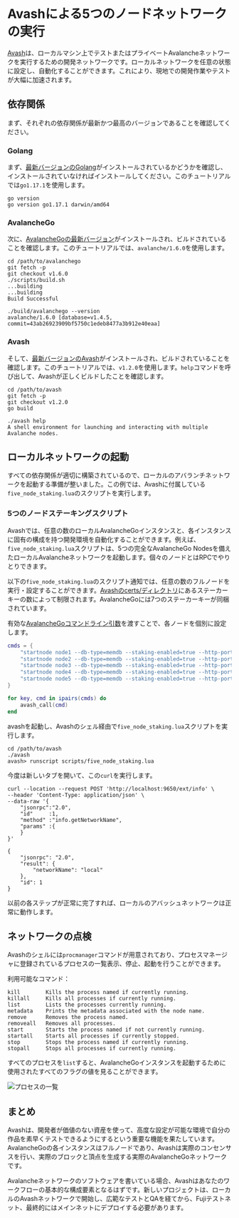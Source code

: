 # Avashによる5つのノードネットワークの実行

[Avash](https://github.com/ava-labs/avalanche-docs/tree/5d8eee7598db8da63038af14437e5ed6dac39af7/build/tools/avash/README.md)は、ローカルマシン上でテストまたはプライベートAvalancheネットワークを実行するための開発ネットワークです。ローカルネットワークを任意の状態に設定し、自動化することができます。これにより、現地での開発作業やテストが大幅に加速されます。

## 依存関係

まず、それぞれの依存関係が最新かつ最高のバージョンであることを確認してください。

### Golang

まず、[最新バージョンのGolang](https://golang.org/dl)がインストールされているかどうかを確認し、インストールされていなければインストールしてください。このチュートリアルでは`go1.17.1`を使用します。

```text
go version
go version go1.17.1 darwin/amd64
```

### AvalancheGo

次に、[AvalancheGoの最新バージョン](https://github.com/ava-labs/avalanchego/releases)がインストールされ、ビルドされていることを確認します。このチュートリアルでは、`avalanche/1.6.0`を使用します。

```text
cd /path/to/avalanchego
git fetch -p
git checkout v1.6.0
./scripts/build.sh
...building
...building
Build Successful

./build/avalanchego --version
avalanche/1.6.0 [database=v1.4.5, commit=43ab26923909bf5750c1edeb8477a3b912e40eaa]
```

### Avash

そして、[最新バージョンのAvash](https://github.com/ava-labs/avalanchego/releases)がインストールされ、ビルドされていることを確認します。このチュートリアルでは、`v1.2.0`を使用します。`help`コマンドを呼び出して、Avashが正しくビルドしたことを確認します。

```text
cd /path/to/avash
git fetch -p
git checkout v1.2.0
go build

./avash help
A shell environment for launching and interacting with multiple Avalanche nodes.
```

## ローカルネットワークの起動

すべての依存関係が適切に構築されているので、ローカルのアバランチネットワークを起動する準備が整いました。この例では、Avashに付属している`five_node_staking.lua`のスクリプトを実行します。

### 5つのノードステーキングスクリプト

Avashでは、任意の数のローカルAvalancheGoインスタンスと、各インスタンスに固有の構成を持つ開発環境を自動化することができます。例えば、`five_node_staking.lua`スクリプトは、5つの完全なAvalancheGo Nodesを備えたローカルAvalancheネットワークを起動します。個々のノードとはRPCでやりとりできます。

以下の`five_node_staking.lua`のスクリプト通知では、任意の数のフルノードを実行・設定することができます。[Avashのcerts/ディレクトリ](https://github.com/ava-labs/avash/tree/master/certs)にあるステーカーキーの数によって制限されます。AvalancheGoには7つのステーカーキーが同梱されています。

有効な[AvalancheGoコマンドライン引数](https://docs.avax.network/build/references/command-line-interface)を渡すことで、各ノードを個別に設定します。

```lua
cmds = {
    "startnode node1 --db-type=memdb --staking-enabled=true --http-port=9650 --staking-port=9651 --log-level=debug --bootstrap-ips= --staking-tls-cert-file=certs/keys1/staker.crt --staking-tls-key-file=certs/keys1/staker.key",
    "startnode node2 --db-type=memdb --staking-enabled=true --http-port=9652 --staking-port=9653 --log-level=debug --bootstrap-ips=127.0.0.1:9651 --bootstrap-ids=NodeID-7Xhw2mDxuDS44j42TCB6U5579esbSt3Lg --staking-tls-cert-file=certs/keys2/staker.crt --staking-tls-key-file=certs/keys2/staker.key",
    "startnode node3 --db-type=memdb --staking-enabled=true --http-port=9654 --staking-port=9655 --log-level=debug --bootstrap-ips=127.0.0.1:9651 --bootstrap-ids=NodeID-7Xhw2mDxuDS44j42TCB6U5579esbSt3Lg --staking-tls-cert-file=certs/keys3/staker.crt --staking-tls-key-file=certs/keys3/staker.key",
    "startnode node4 --db-type=memdb --staking-enabled=true --http-port=9656 --staking-port=9657 --log-level=debug --bootstrap-ips=127.0.0.1:9651 --bootstrap-ids=NodeID-7Xhw2mDxuDS44j42TCB6U5579esbSt3Lg --staking-tls-cert-file=certs/keys4/staker.crt --staking-tls-key-file=certs/keys4/staker.key",
    "startnode node5 --db-type=memdb --staking-enabled=true --http-port=9658 --staking-port=9659 --log-level=debug --bootstrap-ips=127.0.0.1:9651 --bootstrap-ids=NodeID-7Xhw2mDxuDS44j42TCB6U5579esbSt3Lg --staking-tls-cert-file=certs/keys5/staker.crt --staking-tls-key-file=certs/keys5/staker.key",
}

for key, cmd in ipairs(cmds) do
    avash_call(cmd)
end
```

avashを起動し、Avashのシェル経由で`five_node_staking.lua`スクリプトを実行します。

```text
cd /path/to/avash
./avash
avash> runscript scripts/five_node_staking.lua
```

今度は新しいタブを開いて、この`curl`を実行します。

```text
curl --location --request POST 'http://localhost:9650/ext/info' \
--header 'Content-Type: application/json' \
--data-raw '{
    "jsonrpc":"2.0",
    "id"     :1,
    "method" :"info.getNetworkName",
    "params" :{
    }
}'

{
    "jsonrpc": "2.0",
    "result": {
        "networkName": "local"
    },
    "id": 1
}
```

以前の各ステップが正常に完了すれば、ローカルのアバッシュネットワークは正常に動作します。

## ネットワークの点検

Avashのシェルには`procmanager`コマンドが用意されており、プロセスマネージャに登録されているプロセスの一覧表示、停止、起動を行うことができます。

利用可能なコマンド：

```text
kill        Kills the process named if currently running.
killall     Kills all processes if currently running.
list        Lists the processes currently running.
metadata    Prints the metadata associated with the node name.
remove      Removes the process named.
removeall   Removes all processes.
start       Starts the process named if not currently running.
startall    Starts all processes if currently stopped.
stop        Stops the process named if currently running.
stopall     Stops all processes if currently running.
```

すべてのプロセスを`list`すると、AvalancheGoインスタンスを起動するために使用されたすべてのフラグの値を見ることができます。

![プロセスの一覧](../../../.gitbook/assets/procmanager-list.png)

## まとめ

Avashは、開発者が価値のない資産を使って、高度な設定が可能な環境で自分の作品を素早くテストできるようにするという重要な機能を果たしています。AvalancheGoの各インスタンスはフルノードであり、Avashは実際のコンセンサスを行い、実際のブロックと頂点を生成する実際のAvalancheGoネットワークです。

Avalancheネットワークのソフトウェアを書いている場合、Avashはあなたのワークフローの基本的な構成要素となるはずです。新しいプロジェクトは、ローカルのAvashネットワークで開始し、広範なテストとQAを経てから、Fujiテストネット、最終的にはメインネットにデプロイする必要があります。

